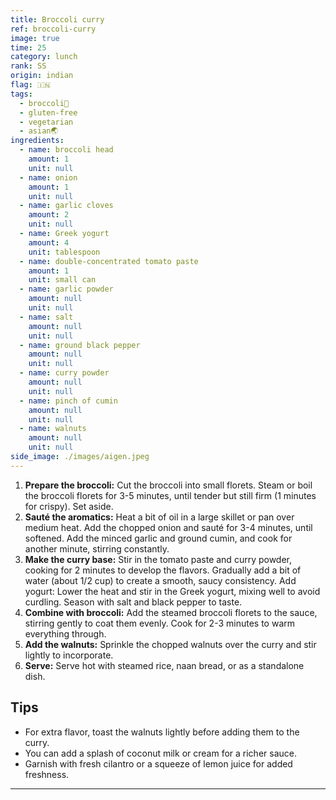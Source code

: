 ```yaml
---
title: Broccoli curry
ref: broccoli-curry
image: true
time: 25
category: lunch
rank: SS
origin: indian
flag: 🇮🇳
tags:
  - broccoli🥦
  - gluten-free
  - vegetarian
  - asian🌏
ingredients:
  - name: broccoli head
    amount: 1
    unit: null
  - name: onion
    amount: 1
    unit: null
  - name: garlic cloves
    amount: 2
    unit: null
  - name: Greek yogurt
    amount: 4
    unit: tablespoon
  - name: double-concentrated tomato paste
    amount: 1
    unit: small can
  - name: garlic powder
    amount: null
    unit: null
  - name: salt
    amount: null
    unit: null
  - name: ground black pepper
    amount: null
    unit: null
  - name: curry powder
    amount: null
    unit: null
  - name: pinch of cumin 
    amount: null
    unit: null
  - name: walnuts
    amount: null
    unit: null
side_image: ./images/aigen.jpeg
---
```


1. **Prepare the broccoli:** Cut the broccoli into small florets. Steam or boil the broccoli florets for 3-5 minutes, until tender but still firm (1 minutes for crispy). Set aside.
2. **Sauté the aromatics:** Heat a bit of oil in a large skillet or pan over medium heat. Add the chopped onion and sauté for 3-4 minutes, until softened. Add the minced garlic and ground cumin, and cook for another minute, stirring constantly.
3. **Make the curry base:** Stir in the tomato paste and curry powder, cooking for 2 minutes to develop the flavors. Gradually add a bit of water (about 1/2 cup) to create a smooth, saucy consistency.
Add yogurt: Lower the heat and stir in the Greek yogurt, mixing well to avoid curdling. Season with salt and black pepper to taste.
1. **Combine with broccoli:** Add the steamed broccoli florets to the sauce, stirring gently to coat them evenly. Cook for 2-3 minutes to warm everything through.
2. **Add the walnuts:** Sprinkle the chopped walnuts over the curry and stir lightly to incorporate.
3. **Serve:** Serve hot with steamed rice, naan bread, or as a standalone dish.


## Tips
- For extra flavor, toast the walnuts lightly before adding them to the curry.
- You can add a splash of coconut milk or cream for a richer sauce.
- Garnish with fresh cilantro or a squeeze of lemon juice for added freshness.

---
